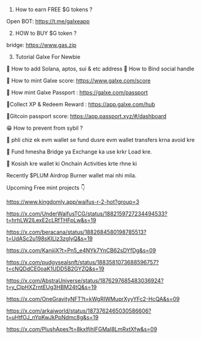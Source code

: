 1) How to earn FREE $G tokens ?

Open BOT: https://t.me/galxeapp

2) HOW to BUY $G token ?

bridge: https://www.gas.zip

3) Tutorial Galxe For Newbie

🔹 How to add Solana, aptos, sui & etc address 
🔹 How to Bind social handle

🔹 How to mint Galxe score: https://www.galxe.com/score

🔹 How mint Galxe Passport : https://galxe.com/passport

🔹Collect XP & Redeem Reward : https://app.galxe.com/hub


🔹Gitcoin passport score: https://app.passport.xyz/#/dashboard

😁 How to prevent from sybil ?

🔹 phli chiz ek evm wallet se fund dusre evm wallet transfers krna avoid kre

🔹 Fund hmesha Bridge ya Exchange ka use krkr Load kre.

🔹 Kosish kre wallet ki Onchain Activities krte rhne ki

Recently $PLUM Airdrop Burner wallet mai nhi mila.


Upcoming Free mint projects 👇

https://www.kingdomly.app/waifus-r-2-hot?group=3

https://x.com/UnderWaifusTCG/status/1882159727234494533?t=hrhLW2lLexE2cLRfTHFpLw&s=19

https://x.com/beracana/status/1882684580198785513?t=UdASc2u198sKILlz3zglyQ&s=19

https://x.com/KanjiiX?t=Pn5_e4NYk7YnCB62sDYfDg&s=09

https://x.com/pudgysealsnft/status/1883581073688596757?t=cNQDdCE0oaK1UDD5B2GYZQ&s=19

https://x.com/AbstraUniverse/status/1876297685483036924?t=y_ClpHXZrntEUg3HBM24tQ&s=19

https://x.com/OneGravityNFT?t=kWgRIWMuprXyyYFc2-HcQA&s=09

https://x.com/arkaiworld/status/1873762465030586606?t=uHtfOJ_nYpKwJkPpNdmc8g&s=19

https://x.com/PlushApes?t=8kxlfjhIFGMaI8LmRxtXfw&s=09
